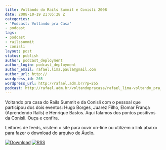 ```yaml
---
title: Voltando do Rails Summit e Conisli 2008
date: 2008-10-19 21:05:28 Z
categories:
- 'Podcast: Voltando pra Casa'
- podcast
tags:
- podcast
- railssummit
- conisli
layout: post
status: publish
author: podcast_deployment
author_login: podcast_deployment
author_email: rafael.lima.paula@gmail.com
author_url: http://
wordpress_id: 265
wordpress_url: http://rafael.adm.br/?p=265
podcast: http://rafael.adm.br/voltandopracasa/rafael_lima-voltando_pra_casa-0029.mp3
---
```


Voltando pra casa do Rails Summit e da Conisli com o pessoal que participou dos dois eventos: Hugo Borges, Juarez Filho, Elomar Fran&ccedil;a (Aprendendo Rails) e Henrique Bastos. Aqui falamos dos pontos positivos da Conisli. Ou&ccedil;a e confira.

Leitores de feeds, visitem o site para ouvir on-line ou utilizem o link abaixo para fazer o download do arquivo de &Aacute;udio.

<a class="noborder" href="http://rafael.adm.br/voltandopracasa/rafael_lima-voltando_pra_casa-0029.mp3" title="Download"><img src="http://rafael.adm.br/wp-content/themes/rafael_lima-rockinblue/images/download_green.gif" border="0" alt="Download" /></a> <a class="noborder" href="http://feeds.feedburner.com/rafael_lima_podcast" title="RSS"><img src="http://rafael.adm.br/wp-content/themes/rafael_lima-rockinblue/images/icn-feed-16x16.png" border="0" alt="RSS" /></a>

